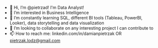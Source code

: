 - 👋 Hi, I’m @pietrzad! I'm Data Analyst!
- 👀 I’m interested in Business Intelligence
- 🌱 I’m constantly learning SQL, different BI tools (Tableau, PowerBI, Looker), data storytelling and data visualization
- 💞️ I’m looking to collaborate on any interesting project I can contribute to
- 📫 How to reach me: linkedin.com/in/damianpietrzak OR pietrzak.lodz@gmail.com
